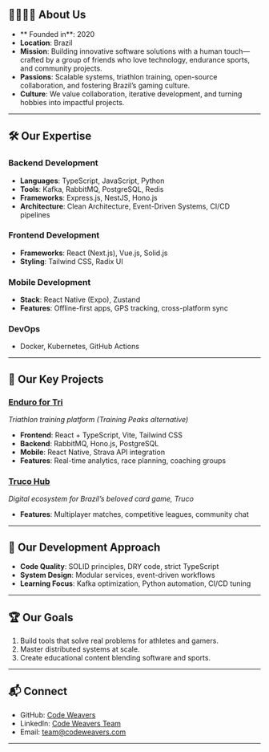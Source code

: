 ## 👨‍👩‍👧‍👦 About Us  
- ** Founded in**: 2020
- **Location**: Brazil  
- **Mission**: Building innovative software solutions with a human touch—crafted by a group of friends who love technology, endurance sports, and community projects.  
- **Passions**: Scalable systems, triathlon training, open-source collaboration, and fostering Brazil’s gaming culture.  
- **Culture**: We value collaboration, iterative development, and turning hobbies into impactful projects.  

---

## 🛠️ Our Expertise  

### **Backend Development**  
- **Languages**: TypeScript, JavaScript, Python  
- **Tools**: Kafka, RabbitMQ, PostgreSQL, Redis  
- **Frameworks**: Express.js, NestJS, Hono.js  
- **Architecture**: Clean Architecture, Event-Driven Systems, CI/CD pipelines  

### **Frontend Development**  
- **Frameworks**: React (Next.js), Vue.js, Solid.js  
- **Styling**: Tailwind CSS, Radix UI  

### **Mobile Development**  
- **Stack**: React Native (Expo), Zustand  
- **Features**: Offline-first apps, GPS tracking, cross-platform sync  

### **DevOps**  
- Docker, Kubernetes, GitHub Actions  

---

## 🚀 Our Key Projects  

### [Enduro for Tri](https://www.endurofortri.com/en)  
*Triathlon training platform (Training Peaks alternative)*  
- **Frontend**: React + TypeScript, Vite, Tailwind CSS  
- **Backend**: RabbitMQ, Hono.js, PostgreSQL  
- **Mobile**: React Native, Strava API integration  
- **Features**: Real-time analytics, race planning, coaching groups  

### [Truco Hub](https://truc_hub.com)  
*Digital ecosystem for Brazil’s beloved card game, Truco*  
- **Features**: Multiplayer matches, competitive leagues, community chat  

---

## 🧠 Our Development Approach  
- **Code Quality**: SOLID principles, DRY code, strict TypeScript  
- **System Design**: Modular services, event-driven workflows  
- **Learning Focus**: Kafka optimization, Python automation, CI/CD tuning  

---

## 🏆 Our Goals  
1. Build tools that solve real problems for athletes and gamers.  
2. Master distributed systems at scale.  
3. Create educational content blending software and sports.  

---

## 📬 Connect  
- GitHub: [Code Weavers](https://github.com/CodeWeavers)  
- LinkedIn: [Code Weavers Team](https://www.linkedin.com/company/codeweavers)  
- Email: team@codeweavers.com  

---
